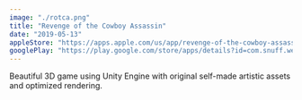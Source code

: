 ```yaml
---
image: "./rotca.png"
title: "Revenge of the Cowboy Assassin"
date: "2019-05-13"
appleStore: "https://apps.apple.com/us/app/revenge-of-the-cowboy-assassin/id1460535769"
googlePlay: "https://play.google.com/store/apps/details?id=com.snuff.western3rd&hl=en_US"
---
```


Beautiful 3D game using Unity Engine with original self-made artistic assets and optimized rendering.
